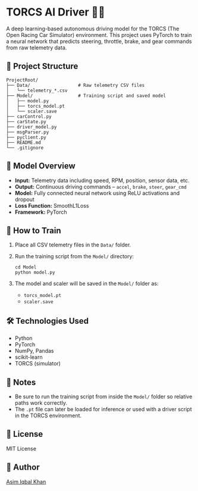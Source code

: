 # TORCS AI Driver 🚗💨

A deep learning-based autonomous driving model for the TORCS (The Open Racing Car Simulator) environment. This project uses PyTorch to train a neural network that predicts steering, throttle, brake, and gear commands from raw telemetry data.

## 📁 Project Structure

    ProjectRoot/
    ├── Data/                  # Raw telemetry CSV files
    │   └── telemetry_*.csv
    ├── Model/                 # Training script and saved model
    │   ├── model.py
    │   ├── torcs_model.pt
    │   └── scaler.save
    ├── carControl.py
    ├── carState.py
    ├── driver_model.py
    ├── msgParser.py
    ├── pyclient.py
    ├── README.md
    └── .gitignore

## 🧠 Model Overview

- **Input:** Telemetry data including speed, RPM, position, sensor data, etc.
- **Output:** Continuous driving commands – `accel`, `brake`, `steer`, `gear_cmd`
- **Model:** Fully connected neural network using ReLU activations and dropout
- **Loss Function:** SmoothL1Loss
- **Framework:** PyTorch

## 🧪 How to Train

1. Place all CSV telemetry files in the `Data/` folder.
2. Run the training script from the `Model/` directory:

       cd Model
       python model.py

3. The model and scaler will be saved in the `Model/` folder as:
    - `torcs_model.pt`
    - `scaler.save`

## 🛠️ Technologies Used

- Python
- PyTorch
- NumPy, Pandas
- scikit-learn
- TORCS (simulator)

## 📌 Notes

- Be sure to run the training script from inside the `Model/` folder so relative paths work correctly.
- The `.pt` file can later be loaded for inference or used with a driver script in the TORCS environment.

## 📄 License

MIT License

## 🤖 Author

[Asim Iqbal Khan](https://github.com/Asim-Iqbal-Khan)
